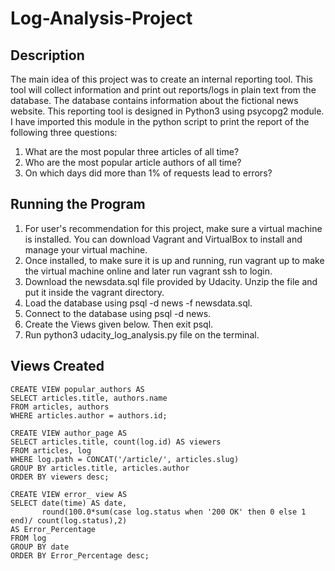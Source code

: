 # Log-Analysis-Project

## Description

The main idea of this project was to create an internal reporting tool. This tool will collect information and print out reports/logs in plain text from the database. The database contains information about the fictional news website. This reporting tool is designed in Python3 using psycopg2 module. I have imported this module in the python script to print the report of the following three questions:

   1. What are the most popular three articles of all time?
   2. Who are the most popular article authors of all time?
   3. On which days did more than 1% of requests lead to errors?

## Running the Program 

  1. For user's recommendation for this project, make sure a virtual machine is installed. You can download Vagrant and VirtualBox to install and manage your virtual machine.
  2. Once installed, to make sure it is up and running, run vagrant up to make the virtual machine online and later run vagrant ssh to login. 
  3. Download the newsdata.sql file provided by Udacity. Unzip the file and put it inside the vagrant directory. 
  4. Load the database using psql -d news -f newsdata.sql.
  5. Connect to the database using psql -d news.
  6. Create the Views given below. Then exit psql.
  7. Run python3 udacity_log_analysis.py file on the terminal. 
  
## Views Created
    
    CREATE VIEW popular_authors AS
    SELECT articles.title, authors.name
    FROM articles, authors
    WHERE articles.author = authors.id;

    CREATE VIEW author_page AS
    SELECT articles.title, count(log.id) AS viewers
    FROM articles, log
    WHERE log.path = CONCAT('/article/', articles.slug)
    GROUP BY articles.title, articles.author
    ORDER BY viewers desc;

    CREATE VIEW error_ view AS
    SELECT date(time) AS date, 
           round(100.0*sum(case log.status when '200 OK' then 0 else 1 end)/ count(log.status),2) 
    AS Error_Percentage 
    FROM log
    GROUP BY date
    ORDER BY Error_Percentage desc;
